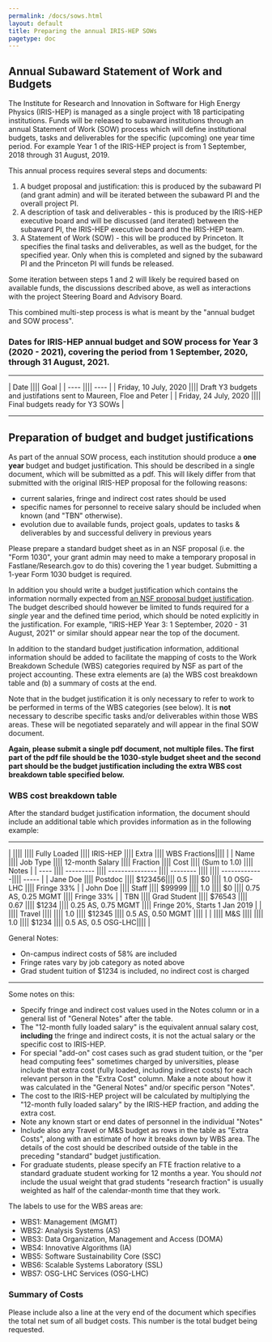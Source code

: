 ```yaml
---
permalink: /docs/sows.html
layout: default
title: Preparing the annual IRIS-HEP SOWs
pagetype: doc
---
```


## Annual Subaward Statement of Work and Budgets

The Institute for Research and Innovation in Software for High
Energy Physics (IRIS-HEP) is managed as a single project with 18
participating institutions. Funds will be released to subaward
institutions through an annual Statement of Work (SOW) process
which will define institutional budgets, tasks and deliverables for the
specific (upcoming) one year time period. For example Year 1 of the IRIS-HEP 
project is from 1 September, 2018 through 31 August, 2019. 

  This annual process requires several steps and documents:

1. A budget proposal and justification: this is produced by the subaward PI (and grant admin) and will be iterated between the subaward PI and the overall project PI. 
2. A description of task and deliverables - this is produced by the IRIS-HEP executive board and will be discussed (and iterated) between the subaward PI, the IRIS-HEP executive board and the IRIS-HEP team.
3. A Statement of Work (SOW) - this will be produced by Princeton. It specifies the final tasks and deliverables, as well as the budget, for the specified year. Only when this is completed and signed by the subaward PI and the Princeton PI will funds be released.

Some iteration between steps 1 and 2 will likely be required based on available funds, the discussions described above, as well as interactions with the project Steering Board and Advisory Board.

  This combined multi-step process is what is meant by the "annual budget and SOW process".

### Dates for IRIS-HEP annual budget and SOW process for Year 3 (2020 - 2021), covering the period from 1 September, 2020, through 31 August, 2021.

---

| Date |||| Goal |
| ---- |||| ---- |
| Friday, 10 July, 2020 |||| Draft Y3 budgets and justifations sent to Maureen, Floe and Peter |
| Friday, 24 July, 2020 |||| Final budgets ready for Y3 SOWs |

---

## Preparation of budget and budget justifications 

  As part of the annual SOW process, each institution should produce a **one year** budget and budget justification. This should be described in a single 
document, which will be submitted as a pdf. This will likely differ from that 
submitted with the original IRIS-HEP proposal for the following reasons: 

  * current salaries, fringe and indirect cost rates should be used
  * specific names for personnel to receive salary should be included when known (and "TBN" otherwise). 
  * evolution due to available funds, project goals, updates to tasks & 
    deliverables by and successful delivery in previous years

Please prepare a standard budget sheet as in an NSF proposal (i.e. the "Form 1030", your grant admin may need to make a temporary proposal in Fastlane/Research.gov to do this) covering the 1 year budget. Submitting a 1-year Form 1030 
budget is required.

In addition you should write a budget justification which contains the 
information normally expected from [an NSF proposal budget justification](https://www.nsf.gov/pubs/policydocs/pappg18_1/pappg_2.jsp#IIC2g). The budget described should however be limited to 
funds required for a _single_ year and the defined time period, which should 
be noted explicitly in the justification. For example, "IRIS-HEP Year 3: 
1 September, 2020 - 31 August, 2021" or similar should appear near the top 
of the document.

  In addition to the standard budget justification information, additional
information should be added to facilitate the mapping of costs to the Work
Breakdown Schedule (WBS) categories required by NSF as part of the project
accounting. These extra elements are (a) the WBS cost breakdown table and 
(b) a summary of costs at the end.

  Note that in the budget justification it is only necessary to refer
to work to be performed in terms of the WBS categories (see below). It
is **not** necessary to describe specific tasks and/or deliverables within
those WBS areas. These will be negotiated separately and will appear in
the final SOW document.

  **Again, please submit a single pdf document, not multiple files. The
first part of the pdf file should be the 1030-style budget sheet and
the second part should be the budget justification including the extra
WBS cost breakdown table specified below.**

### WBS cost breakdown table

After the standard budget justification information, the document should
include an additional table which provides information as in the following 
example:

---

|      ||||           ||||  Fully Loaded   |||| IRIS-HEP |||| Extra |||| WBS Fractions||||       |
| Name |||| Job Type  |||| 12-month Salary |||| Fraction |||| Cost |||| (Sum to 1.0) |||| Notes |
| ---- |||| --------- |||| --------------- |||| -------- |||| |||| -------------|||| ----- |
| Jane Doe |||| Postdoc |||| $123456|||| 0.5 |||| $0 |||| 1.0 OSG-LHC |||| Fringe 33% |
| John Doe |||| Staff |||| $99999 |||| 1.0 |||| $0 |||| 0.75 AS, 0.25 MGMT |||| Fringe 33% |
| TBN      |||| Grad Student |||| $76543 |||| 0.67  |||| $1234 ||||   0.25 AS, 0.75 MGMT |||| Fringe 20%, Starts 1 Jan 2019 |
|          |||| Travel ||||        |||| 1.0  |||| $12345 ||||   0.5 AS, 0.50 MGMT |||| |
|          |||| M&S ||||        |||| 1.0  |||| $1234 ||||   0.5 AS, 0.5 OSG-LHC|||| |

General Notes:
  * On-campus indirect costs of 58% are included
  * Fringe rates vary by job category as noted above
  * Grad student tuition of $1234 is included, no indirect cost is charged

---

  Some notes on this:

  * Specify fringe and indirect cost values used in the Notes column or in a general list of "General Notes" after the table.
  * The "12-month fully loaded salary" is the equivalent annual salary cost, **including** the fringe and indirect costs, it is not the actual salary or the specific cost to IRIS-HEP. 
  * For special "add-on" cost cases such as grad student tuition, or the "per head computing fees" sometimes charged by universities, please include that extra cost (fully loaded, including indirect costs) for each relevant person in the "Extra Cost" column. Make a note about how it was calculated in the "General Notes" and/or specific person "Notes".
  * The cost to the IRIS-HEP project will be calculated by multiplying the "12-month fully loaded salary" by the IRIS-HEP fraction, and adding the extra cost.
  * Note any known start or end dates of personnel in the individual "Notes"
  * Include also any Travel or M&S budget as rows in the table as "Extra Costs", along with an estimate of how it breaks down by WBS area. The details of the cost should be described outside of the table in the preceding "standard" budget justification.
  * For graduate students, please specify an FTE fraction relative to a 
    standard graduate student working for 12 months a year. You should
    *not* include the usual weight that grad students "research fraction"
    is usually weighted as half of the calendar-month time that they work.

The labels to use for the WBS areas are:

  * WBS1: Management (MGMT)
  * WBS2: Analysis Systems (AS)
  * WBS3: Data Organization, Management and Access (DOMA)
  * WBS4: Innovative Algorithms (IA)
  * WBS5: Software Sustainability Core (SSC)
  * WBS6: Scalable Systems Laboratory (SSL)
  * WBS7: OSG-LHC Services (OSG-LHC)

### Summary of Costs

  Please include also a line at the very end of the document which specifies
the total net sum of all budget costs. This number is the total budget being
requested.

